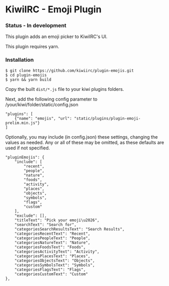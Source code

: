 # KiwiIRC - Emoji Plugin

### Status - In development

This plugin adds an emoji picker to KiwiIRC's UI. 

This plugin requires yarn.

### Installation

    $ git clone https://github.com/kiwiirc/plugin-emojis.git
    $ cd plugin-emojis
    $ yarn && yarn build

Copy the built `dist/*.js` file to your kiwi plugins folders.

Next, add the following config parameter to /your/kiwi/folder/static/config.json

    "plugins": [
        {"name": "emojis", "url": "static/plugins/plugin-emoji-prelim.min.js"} 
    ]


Optionally, you may include (in config.json) these settings,
changing the values as needed. Any or all of these may be
omitted, as these defaults are used if not specified.

    "pluginEmojis": {
        "include": [
            "recent",
            "people",
            "nature",
            "foods",
            "activity",
            "places",
            "objects",
            "symbols",
            "flags",
            "custom"
        ],
        "exclude": [],
        "titleText": "Pick your emoji\u2026",
        "searchText": "Search for",
        "categoriesSearchResultsText": "Search Results",
        "categoriesRecentText": "Recent",
        "categoriesPeopleText": "People",
        "categoriesNatureText": "Nature",
        "categoriesFoodsText": "Foods",
        "categoriesActivityText": "Activity",
        "categoriesPlacesText": "Places",
        "categoriesObjectsText": "Objects",
        "categoriesSymbolsText": "Symbols",
        "categoriesFlagsText": "Flags",
        "categoriesCustomText": "Custom"
    },
   
